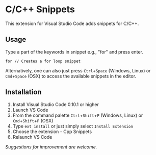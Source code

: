 # C/C++ Snippets
This extension for Visual Studio Code adds snippets for C/C++.

## Usage
Type a part of the keywords in snippet e.g., "for" and press enter.

```
for // Creates a for loop snippet
```

Alternatively, one can also just press `Ctrl`+`Space` (Windows, Linux) or `Cmd`+`Space` (OSX) to access the available snippets in the editor.

## Installation

1. Install Visual Studio Code 0.10.1 or higher
2. Launch VS Code
3. From the command palette `Ctrl`+`Shift`+`P` (Windows, Linux) or `Cmd`+`Shift`+`P` (OSX)
4. Type `ext install` or just simply select `Install Extension`
5. Choose the extension - Cpp Snippets
6. Relaunch VS Code


*Suggestions for improvement are welcome.*
